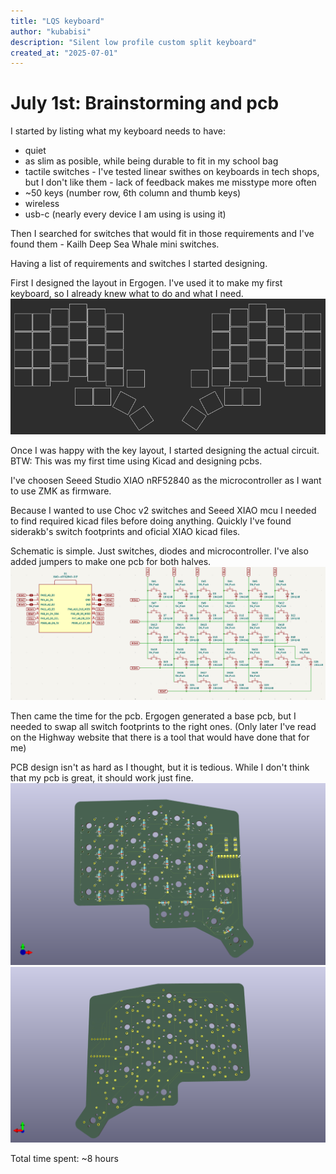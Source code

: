 ```yaml
---
title: "LQS keyboard"
author: "kubabisi"
description: "Silent low profile custom split keyboard"
created_at: "2025-07-01"
---
```


# July 1st: Brainstorming and pcb
I started by listing what my keyboard needs to have:
- quiet
- as slim as posible, while being durable to fit in my school bag
- tactile switches - I've tested linear swithes on keyboards in tech shops, but I don't like them - lack of feedback makes me misstype more often
- ~50 keys (number row, 6th column and thumb keys)
- wireless
- usb-c (nearly every device I am using is using it)

Then I searched for switches that would fit in those requirements and I've found them - Kailh Deep Sea Whale mini switches.

Having a list of requirements and switches I started designing.

First I designed the layout in Ergogen. I've used it to make my first keyboard, so I already knew what to do and what I need.
![layout in ergogen](images/ergogen-layout.png)

Once I was happy with the key layout, I started designing the actual circuit. 
BTW: This was my first time using Kicad and designing pcbs.

I've choosen Seeed Studio XIAO nRF52840 as the microcontroller as I want to use ZMK as firmware.

Because I wanted to use Choc v2 switches and Seeed XIAO mcu I needed to find required kicad files before doing anything.
Quickly I've found siderakb's switch footprints and oficial XIAO kicad files.

Schematic is simple. Just switches, diodes and microcontroller. I've also added jumpers to make one pcb for both halves.
![schematic](images/schematic.png)

Then came the time for the pcb. Ergogen generated a base pcb, but I needed to swap all switch footprints to the right ones. (Only later I've read on the Highway website that there is a tool that would have done that for me)

PCB design isn't as hard as I thought, but it is tedious. While I don't think that my pcb is great, it should work just fine.
![pcb front](images/LQS-keyboard-pcb-front.png)
![pcb back](images/LQS-keyboard-pcb-back.png)



Total time spent: ~8 hours